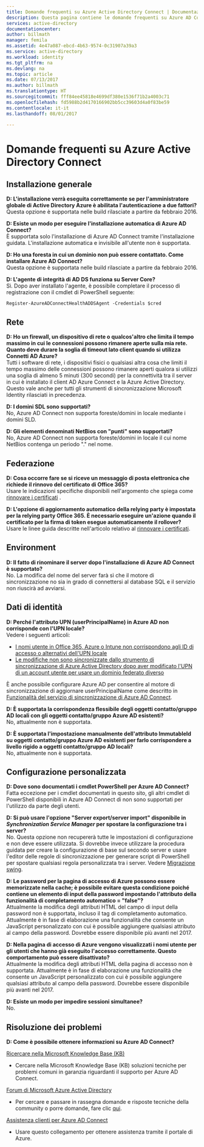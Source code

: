 ```yaml
---
title: Domande frequenti su Azure Active Directory Connect | Documentazione Microsoft
description: Questa pagina contiene le domande frequenti su Azure AD Connect.
services: active-directory
documentationcenter: 
author: billmath
manager: femila
ms.assetid: 4e47a087-ebcd-4b63-9574-0c31907a39a3
ms.service: active-directory
ms.workload: identity
ms.tgt_pltfrm: na
ms.devlang: na
ms.topic: article
ms.date: 07/13/2017
ms.author: billmath
ms.translationtype: HT
ms.sourcegitcommit: fff84ee45818e4699df380e1536f71b2a4003c71
ms.openlocfilehash: fd5988b2d4170166902bb5cc39603d4a0f83be59
ms.contentlocale: it-it
ms.lasthandoff: 08/01/2017

---
```

# <a name="frequently-asked-questions-for-azure-active-directory-connect"></a>Domande frequenti su Azure Active Directory Connect

## <a name="general-installation"></a>Installazione generale
**D: L'installazione verrà eseguita correttamente se per l'amministratore globale di Active Directory Azure è abilitata l'autenticazione a due fattori?**  
Questa opzione è supportata nelle build rilasciate a partire da febbraio 2016.

**D: Esiste un modo per eseguire l'installazione automatica di Azure AD Connect?**  
È supportata solo l'installazione di Azure AD Connect tramite l'installazione guidata. L'installazione automatica e invisibile all'utente non è supportata.

**D: Ho una foresta in cui un dominio non può essere contattato. Come installare Azure AD Connect?**  
Questa opzione è supportata nelle build rilasciate a partire da febbraio 2016.

**D: L'agente di integrità di AD DS funziona su Server Core?**  
Sì. Dopo aver installato l'agente, è possibile completare il processo di registrazione con il cmdlet di PowerShell seguente: 

`Register-AzureADConnectHealthADDSAgent -Credentials $cred`

## <a name="network"></a>Rete
**D: Ho un firewall, un dispositivo di rete o qualcos'altro che limita il tempo massimo in cui le connessioni possono rimanere aperte sulla mia rete. Quanto deve durare la soglia di timeout lato client quando si utilizza Connetti AD Azure?**  
Tutti i software di rete, i dispositivi fisici o qualsiasi altra cosa che limiti il tempo massimo delle connessioni possono rimanere aperti qualora si utilizzi una soglia di almeno 5 minuti (300 secondi) per la connettività tra il server in cui è installato il client AD Azure Connect e la Azure Active Directory. Questo vale anche per tutti gli strumenti di sincronizzazione Microsoft Identity rilasciati in precedenza.

**D: I domini SDL sono supportati?**  
No, Azure AD Connect non supporta foreste/domini in locale mediante i domini SLD.

**D: Gli elementi denominati NetBios con "punti" sono supportati?**  
No, Azure AD Connect non supporta foreste/domini in locale il cui nome NetBios contenga un periodo "." nel nome.

## <a name="federation"></a>Federazione
**D: Cosa occorre fare se si riceve un messaggio di posta elettronica che richiede il rinnovo del certificato di Office 365?**  
Usare le indicazioni specifiche disponibili nell'argomento che spiega come [rinnovare i certificati](active-directory-aadconnect-o365-certs.md) .

**D: L'opzione di aggiornamento automatico della relying party è impostata per la relying party Office 365. È necessario eseguire un'azione quando il certificato per la firma di token esegue automaticamente il rollover?**  
Usare le linee guida descritte nell'articolo relativo al [rinnovare i certificati](active-directory-aadconnect-o365-certs.md).

## <a name="environment"></a>Environment
**D: Il fatto di rinominare il server dopo l'installazione di Azure AD Connect è supportato?**  
No. La modifica del nome del server farà sì che il motore di sincronizzazione no sia in grado di connettersi al database SQL e il servizio non riuscirà ad avviarsi.

## <a name="identity-data"></a>Dati di identità
**D: Perché l'attributo UPN (userPrincipalName) in Azure AD non corrisponde con l'UPN locale?**  
Vedere i seguenti articoli:

* [I nomi utente in Office 365, Azure o Intune non corrispondono agli ID di accesso o alternativi dell'UPN locale](https://support.microsoft.com/en-us/kb/2523192)
* [Le modifiche non sono sincronizzate dallo strumento di sincronizzazione di Azure Active Directory dopo aver modificato l'UPN di un account utente per usare un dominio federato diverso](https://support.microsoft.com/en-us/kb/2669550)

È anche possibile configurare Azure AD per consentire al motore di sincronizzazione di aggiornare userPrincipalName come descritto in [Funzionalità del servizio di sincronizzazione di Azure AD Connect](active-directory-aadconnectsyncservice-features.md).

**D: È supportata la corrispondenza flessibile degli oggetti contatto/gruppo AD locali con gli oggetti contatto/gruppo Azure AD esistenti?**  
No, attualmente non è supportata.

**D: È supportata l'impostazione manualmente dell'attributo ImmutableId su oggetti contatto/gruppo Azure AD esistenti per farlo corrispondere a livello rigido a oggetti contatto/gruppo AD locali?**  
No, attualmente non è supportata.



## <a name="custom-configuration"></a>Configurazione personalizzata
**D: Dove sono documentati i cmdlet PowerShell per Azure AD Connect?**  
Fatta eccezione per i cmdlet documentati in questo sito, gli altri cmdlet di PowerShell disponibili in Azure AD Connect di non sono supportati per l'utilizzo da parte degli utenti.

**D: Si può usare l'opzione "Server export/server import" disponibile in *Synchronization Service Manager* per spostare la configurazione tra i server?**  
No. Questa opzione non recupererà tutte le impostazioni di configurazione e non deve essere utilizzata. Si dovrebbe invece utilizzare la procedura guidata per creare la configurazione di base sul secondo server e usare l'editor delle regole di sincronizzazione per generare script di PowerShell per spostare qualsiasi regola personalizzata tra i server. Vedere [Migrazione swing](active-directory-aadconnect-upgrade-previous-version.md#swing-migration).

**D: Le password per la pagina di accesso di Azure possono essere memorizzate nella cache; è possibile evitare questa condizione poiché contiene un elemento di input della password impostando l'attributo della funzionalità di completamento automatico = "false"?**</br>
Attualmente la modifica degli attributi HTML del campo di input della password non è supportata, incluso il tag di completamento automatico. Attualmente è in fase di elaborazione una funzionalità che consente un JavaScript personalizzato con cui è possibile aggiungere qualsiasi attributo al campo della password. Dovrebbe essere disponibile più avanti nel 2017.

**D: Nella pagina di accesso di Azure vengono visualizzati i nomi utente per gli utenti che hanno già eseguito l'accesso correttamente.  Questo comportamento può essere disattivato?**</br>
Attualmente la modifica degli attributi HTML della pagina di accesso non è supportata. Attualmente è in fase di elaborazione una funzionalità che consente un JavaScript personalizzato con cui è possibile aggiungere qualsiasi attributo al campo della password. Dovrebbe essere disponibile più avanti nel 2017.

**D: Esiste un modo per impedire sessioni simultanee?**</br>
No.



## <a name="troubleshooting"></a>Risoluzione dei problemi
**D: Come è possibile ottenere informazioni su Azure AD Connect?**

[Ricercare nella Microsoft Knowledge Base (KB)](https://www.microsoft.com/en-us/Search/result.aspx?q=azure%20active%20directory%20connect&form=mssupport)

* Cercare nella Microsoft Knowledge Base (KB) soluzioni tecniche per problemi comuni in garanzia riguardanti il supporto per Azure AD Connect.

[Forum di Microsoft Azure Active Directory](https://social.msdn.microsoft.com/Forums/azure/en-US/home?forum=WindowsAzureAD)

* Per cercare e passare in rassegna domande e risposte tecniche della community o porre domande, fare clic [qui](https://social.msdn.microsoft.com/Forums/azure/en-US/newthread?category=windowsazureplatform&forum=WindowsAzureAD&prof=required).

[Assistenza clienti per Azure AD Connect](https://manage.windowsazure.com/?getsupport=true)

* Usare questo collegamento per ottenere assistenza tramite il portale di Azure.


